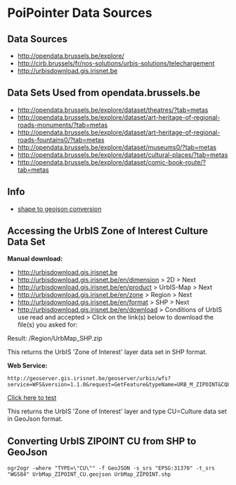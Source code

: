 PoiPointer Data Sources
=======================

Data Sources
--
* http://opendata.brussels.be/explore/
* http://cirb.brussels/fr/nos-solutions/urbis-solutions/telechargement
* http://urbisdownload.gis.irisnet.be


Data Sets Used from opendata.brussels.be
--

* http://opendata.brussels.be/explore/dataset/theatres/?tab=metas
* http://opendata.brussels.be/explore/dataset/art-heritage-of-regional-roads-monuments/?tab=metas
* http://opendata.brussels.be/explore/dataset/art-heritage-of-regional-roads-fountains0/?tab=metas
* http://opendata.brussels.be/explore/dataset/museums0/?tab=metas
* http://opendata.brussels.be/explore/dataset/cultural-places/?tab=metas
* http://opendata.brussels.be/explore/dataset/comic-book-route/?tab=metas


Info
--
* [shape to geojson conversion](http://ben.balter.com/2013/06/26/how-to-convert-shapefiles-to-geojson-for-use-on-github)


Accessing the UrbIS Zone of Interest Culture Data Set
--

**Manual download:**

* http://urbisdownload.gis.irisnet.be
* http://urbisdownload.gis.irisnet.be/en/dimension > 2D > Next
* http://urbisdownload.gis.irisnet.be/en/product > UrbIS-Map > Next
* http://urbisdownload.gis.irisnet.be/en/zone > Region > Next
* http://urbisdownload.gis.irisnet.be/en/format > SHP > Next
* http://urbisdownload.gis.irisnet.be/en/download > Conditions of UrbIS use read and accepted > Click on the link(s) below to download the file(s) you asked for:

Result: /Region/UrbMap_SHP.zip

This returns the UrbIS 'Zone of Interest' layer data set in SHP format.


**Web Service:**

    http://geoserver.gis.irisnet.be/geoserver/urbis/wfs?service=WFS&version=1.1.0&request=GetFeature&typeName=URB_M_ZIPOINT&CQL_FILTER=TYPE=%27CU%27&outputFormat=json

[Click here to test](http://geoserver.gis.irisnet.be/geoserver/urbis/wfs?service=WFS&version=1.1.0&request=GetFeature&typeName=URB_M_ZIPOINT&CQL_FILTER=TYPE=%27CU%27&outputFormat=json)

This returns the UrbIS 'Zone of Interest' layer and type CU=Culture data set in GeoJson format.



Converting UrbIS ZIPOINT CU from SHP to GeoJson
--

    ogr2ogr -where "TYPE=\"CU\"" -f GeoJSON -s_srs "EPSG:31370" -t_srs "WGS84" UrbMap_ZIPOINT_CU.geojson UrbMap_ZIPOINT.shp
